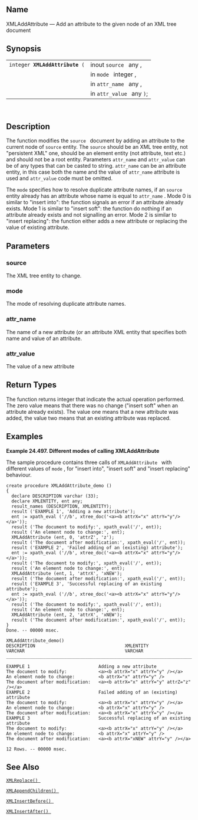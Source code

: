 <div>

<div>

</div>

<div>

## Name

XMLAddAttribute — Add an attribute to the given node of an XML tree
document

</div>

<div>

## Synopsis

<div>

|                                     |                           |
|-------------------------------------|---------------------------|
| `integer `**`XMLAddAttribute`**` (` | inout `source ` any ,     |
|                                     | in `mode ` integer ,      |
|                                     | in `attr_name ` any ,     |
|                                     | in `attr_value ` any `)`; |

<div>

 

</div>

</div>

</div>

<div>

## Description

The function modifies the `source ` document by adding an attribute to
the current node of `source` entity. The `source` should be an XML tree
entity, not "persistent XML" one, should be an element entity (not
attribute, text etc.) and should not be a root entity. Parameters
`attr_name` and `attr_value` can be of any types that can be casted to
string. `attr_name` can be an attribute entity, in this case both the
name and the value of `attr_name` attribute is used and `attr_value`
code must be omitted.

The `mode` specifies how to resolve duplicate attribute names, if an
`source` entity already has an attribute whose name is equal to
`attr_name` . Mode 0 is similar to "insert into": the function signals
an error if an attribute already exists. Mode 1 is similar to "insert
soft": the function do nothing if an attribute already exists and not
signalling an error. Mode 2 is similar to "insert replacing": the
function either adds a new attribute or replacing the value of existing
attribute.

</div>

<div>

## Parameters

<div>

### source

The XML tree entity to change.

</div>

<div>

### mode

The mode of resolving duplicate attribute names.

</div>

<div>

### attr_name

The name of a new attribute (or an attribute XML entity that specifies
both name and value of an attribute.

</div>

<div>

### attr_value

The value of a new attribute

</div>

</div>

<div>

## Return Types

The function returns integer that indicate the actual operation
performed. The zero value means that there was no change ("insert soft"
when an attribute already exists). The value one means that a new
attribute was added, the value two means that an existing attribute was
replaced.

</div>

<div>

## Examples

<div>

**Example 24.497. Different modes of calling XMLAddAttribute**

<div>

The sample procedure contains three calls of `XMLAddAttribute ` with
different values of `mode` , for "insert into", "insert soft" and
"insert replacing" behaviour.

``` screen
create procedure XMLAddAttribute_demo ()
{
  declare DESCRIPTION varchar (33);
  declare XMLENTITY, ent any;
  result_names (DESCRIPTION, XMLENTITY);
  result ('EXAMPLE 1', 'Adding a new attribute');
  ent := xpath_eval ('//b', xtree_doc('<a><b attrX="x" attrY="y"/></a>'));
  result ('The document to modify:', xpath_eval('/', ent));
  result ('An element node to change:', ent);
  XMLAddAttribute (ent, 0, 'attrZ', 'z');
  result ('The document after modification:', xpath_eval('/', ent));
  result ('EXAMPLE 2', 'Failed adding of an (existing) attribute');
  ent := xpath_eval ('//b', xtree_doc('<a><b attrX="x" attrY="y"/></a>'));
  result ('The document to modify:', xpath_eval('/', ent));
  result ('An element node to change:', ent);
  XMLAddAttribute (ent, 1, 'attrX', 'xNEW');
  result ('The document after modification:', xpath_eval('/', ent));
  result ('EXAMPLE 3', 'Successful replacing of an existing attribute');
  ent := xpath_eval ('//b', xtree_doc('<a><b attrX="x" attrY="y"/></a>'));
  result ('The document to modify:', xpath_eval('/', ent));
  result ('An element node to change:', ent);
  XMLAddAttribute (ent, 2, 'attrX', 'xNEW');
  result ('The document after modification:', xpath_eval('/', ent));
}
Done. -- 00000 msec.

XMLAddAttribute_demo()
DESCRIPTION                                  XMLENTITY
VARCHAR                                      VARCHAR
_______________________________________________________________________________

EXAMPLE 1                          Adding a new attribute
The document to modify:            <a><b attrX="x" attrY="y" /></a>
An element node to change:         <b attrX="x" attrY="y" />
The document after modification:   <a><b attrX="x" attrY="y" attrZ="z" /></a>
EXAMPLE 2                          Failed adding of an (existing) attribute
The document to modify:            <a><b attrX="x" attrY="y" /></a>
An element node to change:         <b attrX="x" attrY="y" />
The document after modification:   <a><b attrX="x" attrY="y" /></a>
EXAMPLE 3                          Successful replacing of an existing attribute
The document to modify:            <a><b attrX="x" attrY="y" /></a>
An element node to change:         <b attrX="x" attrY="y" />
The document after modification:   <a><b attrX="xNEW" attrY="y" /></a>

12 Rows. -- 00000 msec.
```

</div>

</div>

  

</div>

<div>

## See Also

<a href="fn_xmlreplace.html" class="link" title="XMLReplace"><code
class="function">XMLReplace() </code></a>

<a href="fn_xmlappendchildren.html" class="link"
title="XMLAppendChildren"><code
class="function">XMLAppendChildren() </code></a>

<a href="fn_xmlinsertbefore.html" class="link"
title="XMLInsertBefore"><code
class="function">XMLInsertBefore() </code></a>

<a href="fn_xmlinsertafter.html" class="link"
title="XMLInsertAfter"><code
class="function">XMLInsertAfter() </code></a>

</div>

</div>
